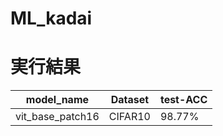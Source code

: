 # ML_kadai


# 実行結果  
|  model_name  |  Dataset  |  test-ACC  |
| ---- | ---- | ---- |
|  vit_base_patch16  |  CIFAR10  |  98.77%  |
